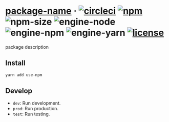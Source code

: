 # [package-name][website] · <!-- badges.start -->[![circleci][circleci-image]][circleci-link] [![npm][npm-image]][npm-link] ![npm-size][npm-size-image] ![engine-node][engine-node-image] ![engine-npm][engine-npm-image] ![engine-yarn][engine-yarn-image] [![license][license-image]][license-link]

[circleci-image]: https://img.shields.io/circleci/project/github/cat-org/core/master.svg
[circleci-link]: https://circleci.com/gh/cat-org/core
[npm-image]: https://img.shields.io/npm/v/package-name.svg
[npm-link]: https://www.npmjs.com/package/package-name
[npm-size-image]: https://img.shields.io/bundlephobia/minzip/package-name.svg
[engine-node-image]: https://img.shields.io/badge/node-%3E=%20node%20version-green.svg
[engine-npm-image]: https://img.shields.io/badge/npm-%3E=%20npm%20version-green.svg
[engine-yarn-image]: https://img.shields.io/badge/yarn-%3E=%20yarn%20version-green.svg
[license-image]: https://img.shields.io/github/license/cat-org/core.svg
[license-link]: ./LICENSE

<!-- badges.end -->

[website]: http://cat-org/package-homepage

package description

## Install

```sh
yarn add use-npm
```

## Develop

- `dev`: Run development.
- `prod`: Run production.
- `test`: Run testing.
